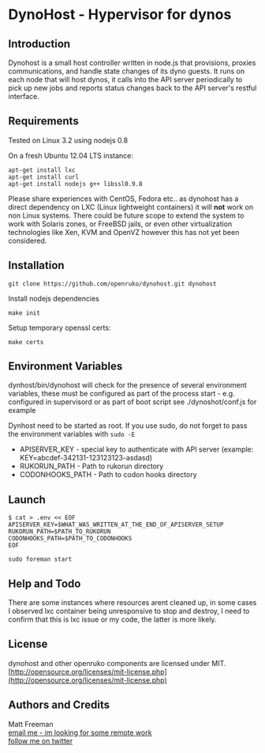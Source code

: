 # DynoHost - Hypervisor for dynos

## Introduction

Dynohost is a small host controller written in node.js that provisions, proxies
communications, and handle state changes of its dyno guests. It runs on each node
that will host dynos, it calls into the API server periodically to pick up new
jobs and reports status changes back to the API server's restful interface. 

## Requirements

Tested on Linux 3.2 using nodejs 0.8

On a fresh Ubuntu 12.04 LTS instance:  
```
apt-get install lxc
apt-get install curl
apt-get install nodejs g++ libssl0.9.8
```

Please share experiences with CentOS, Fedora etc.. as dynohost has a direct dependency
on LXC (Linux lightweight containers) it will **not** work on non Linux systems. There
could be future scope to extend the system to work with Solaris zones, or FreeBSD jails,
or even other virtualization technologies like Xen, KVM and OpenVZ however this has 
not yet been considered.

## Installation

```
git clone https://github.com/openruko/dynohost.git dynohost  
```

Install nodejs dependencies
```
make init
```

Setup temporary openssl certs:
```
make certs
```

## Environment Variables

dynhost/bin/dynohost will check for the presence of several environment variables,
these must be configured as part of the process start - e.g. configured in 
supervisord or as part of boot script see ./dynoshot/conf.js for example

Dynhost need to be started as root. If you use sudo, do not forget to pass the environment variables with `sudo -E`

* APISERVER_KEY - special key to authenticate with API server (example: KEY=abcdef-342131-123123123-asdasd)
* RUKORUN_PATH - Path to rukorun directory
* CODONHOOKS_PATH - Path to codon hooks directory

## Launch

```
$ cat > .env << EOF
APISERVER_KEY=$WHAT_WAS_WRITTEN_AT_THE_END_OF_APISERVER_SETUP
RUKORUN_PATH=$PATH_TO_RUKORUN
CODONHOOKS_PATH=$PATH_TO_CODONHOOKS
EOF

sudo foreman start
```

## Help and Todo 

There are some instances where resources arent cleaned up, in some cases I 
observed lxc container being unresponsive to stop and destroy, I need to confirm 
that this is lxc issue or my code, the latter is more likely. 

## License

dynohost and other openruko components are licensed under MIT.  
[http://opensource.org/licenses/mit-license.php](http://opensource.org/licenses/mit-license.php)

## Authors and Credits

Matt Freeman  
[email me - im looking for some remote work](mailto:matt@nonuby.com)  
[follow me on twitter](http://www.twitter.com/nonuby )
